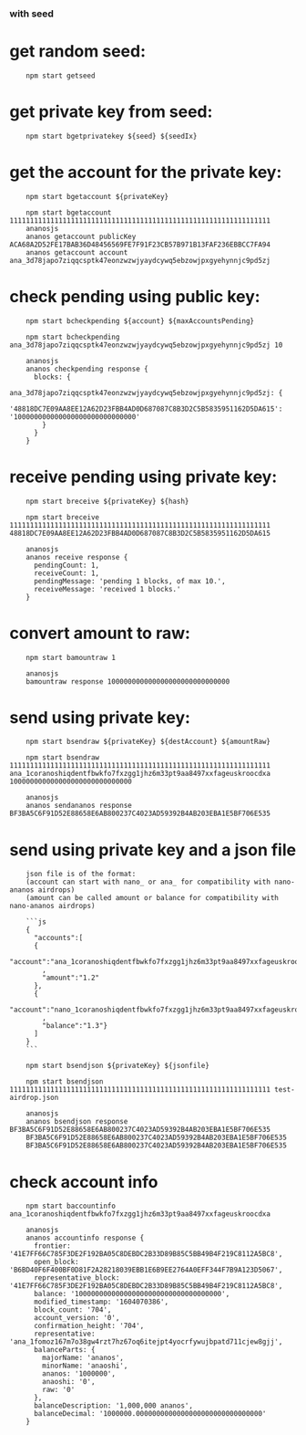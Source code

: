 ### with seed

# get random seed:

        npm start getseed

# get private key from seed:

        npm start bgetprivatekey ${seed} ${seedIx}

# get the account for the private key:

        npm start bgetaccount ${privateKey}

        npm start bgetaccount 1111111111111111111111111111111111111111111111111111111111111111
        ananosjs
        ananos getaccount publicKey ACA68A2D52FE17BAB36D48456569FE7F91F23CB57B971B13FAF236EBBCC7FA94
        ananos getaccount account ana_3d78japo7ziqqcsptk47eonzwzwjyaydcywq5ebzowjpxgyehynnjc9pd5zj

# check pending using public key:

        npm start bcheckpending ${account} ${maxAccountsPending}

        npm start bcheckpending ana_3d78japo7ziqqcsptk47eonzwzwjyaydcywq5ebzowjpxgyehynnjc9pd5zj 10

        ananosjs
        ananos checkpending response {
          blocks: {
            ana_3d78japo7ziqqcsptk47eonzwzwjyaydcywq5ebzowjpxgyehynnjc9pd5zj: {
              '48818DC7E09AA8EE12A62D23FBB4AD0D687087C8B3D2C5B5835951162D5DA615': '100000000000000000000000000000'
            }
          }
        }

# receive pending using private key:

        npm start breceive ${privateKey} ${hash}

        npm start breceive 1111111111111111111111111111111111111111111111111111111111111111 48818DC7E09AA8EE12A62D23FBB4AD0D687087C8B3D2C5B5835951162D5DA615

        ananosjs
        ananos receive response {
          pendingCount: 1,
          receiveCount: 1,
          pendingMessage: 'pending 1 blocks, of max 10.',
          receiveMessage: 'received 1 blocks.'
        }

# convert amount to raw:

        npm start bamountraw 1

        ananosjs
        bamountraw response 100000000000000000000000000000

# send using private key:

        npm start bsendraw ${privateKey} ${destAccount} ${amountRaw}

        npm start bsendraw 1111111111111111111111111111111111111111111111111111111111111111 ana_1coranoshiqdentfbwkfo7fxzgg1jhz6m33pt9aa8497xxfageuskroocdxa 100000000000000000000000000000

        ananosjs
        ananos sendananos response BF3BA5C6F91D52E88658E6AB800237C4023AD59392B4AB203EBA1E5BF706E535

# send using private key and a json file

        json file is of the format:
        (account can start with nano_ or ana_ for compatibility with nano-ananos airdrops)
        (amount can be called amount or balance for compatibility with nano-ananos airdrops)

        ```js
        {
          "accounts":[
          {
            "account":"ana_1coranoshiqdentfbwkfo7fxzgg1jhz6m33pt9aa8497xxfageuskroocdxa"
            ,
            "amount":"1.2"
          },
          {
            "account":"nano_1coranoshiqdentfbwkfo7fxzgg1jhz6m33pt9aa8497xxfageuskroocdxa"
            ,
            "balance":"1.3"}
          ]
        }
        ```

        npm start bsendjson ${privateKey} ${jsonfile}

        npm start bsendjson 1111111111111111111111111111111111111111111111111111111111111111 test-airdrop.json

        ananosjs
        ananos bsendjson response BF3BA5C6F91D52E88658E6AB800237C4023AD59392B4AB203EBA1E5BF706E535
        BF3BA5C6F91D52E88658E6AB800237C4023AD59392B4AB203EBA1E5BF706E535
        BF3BA5C6F91D52E88658E6AB800237C4023AD59392B4AB203EBA1E5BF706E535

# check account info

        npm start baccountinfo ana_1coranoshiqdentfbwkfo7fxzgg1jhz6m33pt9aa8497xxfageuskroocdxa

        ananosjs
        ananos accountinfo response {
          frontier: '41E7FF66C785F3DE2F192BA05C8DEBDC2B33D89B85C5BB49B4F219C8112A5BC8',
          open_block: 'B6BD40F6F400BF0D81F2A28218039EBB1E6B9EE2764A0EFF344F7B9A123D5067',
          representative_block: '41E7FF66C785F3DE2F192BA05C8DEBDC2B33D89B85C5BB49B4F219C8112A5BC8',
          balance: '100000000000000000000000000000000000',
          modified_timestamp: '1604070386',
          block_count: '704',
          account_version: '0',
          confirmation_height: '704',
          representative: 'ana_1fomoz167m7o38gw4rzt7hz67oq6itejpt4yocrfywujbpatd711cjew8gjj',
          balanceParts: {
            majorName: 'ananos',
            minorName: 'anaoshi',
            ananos: '1000000',
            anaoshi: '0',
            raw: '0'
          },
          balanceDescription: '1,000,000 ananos',
          balanceDecimal: '1000000.0000000000000000000000000000000'
        }
